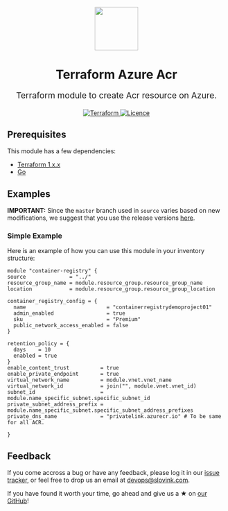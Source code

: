 <p align="center"> <img src="https://user-images.githubusercontent.com/50652676/62349836-882fef80-b51e-11e9-99e3-7b974309c7e3.png" width="100" height="100"></p>


<h1 align="center">
    Terraform Azure Acr
</h1>

<p align="center" style="font-size: 1.2rem;"> 
    Terraform module to create Acr resource on Azure.
     </p>

<p align="center">

<a href="https://www.terraform.io">
  <img src="https://img.shields.io/badge/Terraform-v1.1.7-green" alt="Terraform">
</a>
<a href="LICENSE.md">
  <img src="https://img.shields.io/badge/License-APACHE-blue.svg" alt="Licence">
</a>


## Prerequisites

This module has a few dependencies:

- [Terraform 1.x.x](https://learn.hashicorp.com/terraform/getting-started/install.html)
- [Go](https://golang.org/doc/install)







## Examples


**IMPORTANT:** Since the `master` branch used in `source` varies based on new modifications, we suggest that you use the release versions [here](https://github.com/slovink/terraform-azure-acr).


### Simple Example
Here is an example of how you can use this module in your inventory structure:
  ```hcl
module "container-registry" {
  source              = "../"
  resource_group_name = module.resource_group.resource_group_name
  location            = module.resource_group.resource_group_location

  container_registry_config = {
    name                          = "containerregistrydemoproject01"
    admin_enabled                 = true
    sku                           = "Premium"
    public_network_access_enabled = false
  }

  retention_policy = {
    days    = 10
    enabled = true
  }
  enable_content_trust          = true
  enable_private_endpoint       = true
  virtual_network_name          = module.vnet.vnet_name
  virtual_network_id            = join("", module.vnet.vnet_id)
  subnet_id                     = module.name_specific_subnet.specific_subnet_id
  private_subnet_address_prefix = module.name_specific_subnet.specific_subnet_address_prefixes
  private_dns_name              = "privatelink.azurecr.io" # To be same for all ACR.

}
  ```



## Feedback
If you come accross a bug or have any feedback, please log it in our [issue tracker](https://github.com/slovink/terraform-azure-acr), or feel free to drop us an email at [devops@slovink.com](devops@slovink.com).

If you have found it worth your time, go ahead and give us a ★ on [our GitHub](https://github.com/slovink/terraform-azure-acr)!
